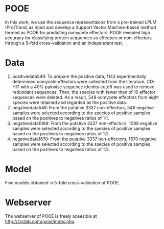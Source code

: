 # POOE
In this work, we use the sequence representaions from a pre-trained LPLM (ProtTrans) as input and develop a Support Vector Machine-based method termed as POOE for predicting oomycete effectors. POOE revealed high accuracy for classifying protein sequences as effectors or non-effectors through a 5-fold cross-validation and an independent test.<br>

# Data
1. positivedata549: To prepare the positive data, 1143 experimentally determined oomycete effectors were collected from the literature. CD-HIT with a 40% pairwise sequence identity cutoff was used to remove redundant sequences. Then, the species with fewer than of 10 effector sequences were deleted. As a result, 549 oomycete effectors from eight species were retained and regarded as the positive data.<br>
2. negativedata549: From the putative 3337 non-effectors, 549 negative samples were selected according to the species of positive samples based on the positives to negatives ratios of 1:1.<br>
3. negativedata1098: From the putative 3337 non-effectors, 1098 negative samples were selected according to the species of positive samples based on the positives to negatives ratios of 1:2.<br>
4. negativedata1670: From the putative 3337 non-effectors, 1670 negative samples were selected according to the species of positive samples based on the positives to negatives ratios of 1:3.<br>

# Model
Five models obtained in 5-fold cross-validation of POOE.<br>

# Webserver
The webserver of POOE is freely aceesible at http://zzdlab.com/pooe/index.php. 
